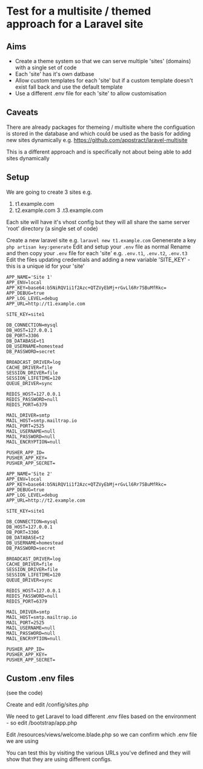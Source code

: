 Test for a multisite / themed approach for a Laravel site
=========================================================

Aims
----

- Create a theme system so that we can serve multiple 'sites' (domains) with a single set of code
- Each 'site' has it's own datbase
- Allow custom templates for each 'site' but if a custom template doesn't exist fall back and use the default template
- Use a different .env file for each 'site' to allow customisation 

Caveats
-------

There are already packages for themeing / multisite where the configuation is stored in the database and which could be used as the basis for adding new sites dynamically e.g. https://github.com/appstract/laravel-multisite

This is a different approach and is specifically not about being able to add sites dynamically

Setup
-----

We are going to create 3 sites e.g.

1. t1.example.com
2. t2.example.com
3 .t3.example.com

Each site will have it's vhost config but they will all share the same server 'root' directory (a single set of code)


Create a new laravel site e.g. `laravel new t1.example.com`
Genenerate a key `php artisan key:generate`
Edit and setup your `.env` file as normal
Rename and then copy your `.env` file for each 'site' e.g. `.env.t1`, `.env.t2`, `.env.t3`
Edit the files updating credentials and adding a new variable 'SITE_KEY' - this is a unique id for your 'site'

```
APP_NAME='Site 1'
APP_ENV=local
APP_KEY=base64:b5NiRQV1i1f2Azc+QTZVyEbMj+rGvLl6Rr75BuMfRkc=
APP_DEBUG=true
APP_LOG_LEVEL=debug
APP_URL=http://t1.example.com

SITE_KEY=site1

DB_CONNECTION=mysql
DB_HOST=127.0.0.1
DB_PORT=3306
DB_DATABASE=t1       
DB_USERNAME=homestead
DB_PASSWORD=secret

BROADCAST_DRIVER=log
CACHE_DRIVER=file
SESSION_DRIVER=file
SESSION_LIFETIME=120
QUEUE_DRIVER=sync

REDIS_HOST=127.0.0.1
REDIS_PASSWORD=null
REDIS_PORT=6379

MAIL_DRIVER=smtp
MAIL_HOST=smtp.mailtrap.io
MAIL_PORT=2525
MAIL_USERNAME=null
MAIL_PASSWORD=null
MAIL_ENCRYPTION=null

PUSHER_APP_ID=
PUSHER_APP_KEY=
PUSHER_APP_SECRET=
```

```
APP_NAME='Site 2'
APP_ENV=local
APP_KEY=base64:b5NiRQV1i1f2Azc+QTZVyEbMj+rGvLl6Rr75BuMfRkc=
APP_DEBUG=true
APP_LOG_LEVEL=debug
APP_URL=http://t2.example.com

SITE_KEY=site1

DB_CONNECTION=mysql
DB_HOST=127.0.0.1
DB_PORT=3306
DB_DATABASE=t2       
DB_USERNAME=homestead
DB_PASSWORD=secret

BROADCAST_DRIVER=log
CACHE_DRIVER=file
SESSION_DRIVER=file
SESSION_LIFETIME=120
QUEUE_DRIVER=sync

REDIS_HOST=127.0.0.1
REDIS_PASSWORD=null
REDIS_PORT=6379

MAIL_DRIVER=smtp
MAIL_HOST=smtp.mailtrap.io
MAIL_PORT=2525
MAIL_USERNAME=null
MAIL_PASSWORD=null
MAIL_ENCRYPTION=null

PUSHER_APP_ID=
PUSHER_APP_KEY=
PUSHER_APP_SECRET=
```

Custom .env files
-----------------

(see the code)

Create and edit  /config/sites.php

We need to get Laravel to load different .env files based on the environment - so edit /bootstrap/app.php

Edit /resources/views/welcome.blade.php so we can confirm which .env file we are using

You can test this by visiting the various URLs you've defined and they will show that they are using different configs.









